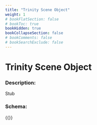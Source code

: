```yaml
---
title: "Trinity Scene Object"
weight: 1
# bookFlatSection: false
# bookToc: true
bookHidden: true
bookCollapseSection: false
# bookComments: false
# bookSearchExclude: false
---
```

# Trinity Scene Object

### Description:

Stub

### Schema:

{{<github repo="pkZukan/PokeDocs" file="/SV/Flatbuffers/scene/trinity_SceneObject.fbs" lang="ts">}}